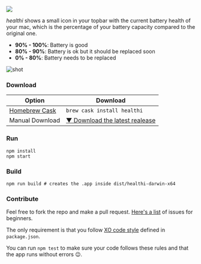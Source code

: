 ![](https://raw.githubusercontent.com/pablopunk/healthi/master/img/biglogo.png)

_healthi_ shows a small icon in your topbar with the current battery health of your mac, which is the percentage of your battery capacity compared to the original one.

- **90% - 100%**: Battery is good
- **80% - 90%**:  Battery is ok but it should be replaced soon
- **0%  - 80%**:  Battery needs to be replaced

![shot](https://raw.githubusercontent.com/pablopunk/healthi/master/img/screenshot.gif)

### Download

Option | Download |
-------|----------|
[Homebrew Cask](https://caskroom.github.io) | `brew cask install healthi` |
Manual Download | [▼ Download the latest realease](https://github.com/pablopunk/healthi/releases/latest) |


### Run

```shell
npm install
npm start
```

### Build

```shell
npm run build # creates the .app inside dist/healthi-darwin-x64
```

### Contribute

Feel free to fork the repo and make a pull request. [Here's a list](https://github.com/pablopunk/healthi/issues?q=is%3Aissue+is%3Aopen+label%3Abeginner) of issues for beginners.

The only requirement is that you follow [XO code style](https://github.com/sindresorhus/xo) defined in `package.json`.

You can run `npm test` to make sure your code follows these rules and that the app runs without errors 😉.
